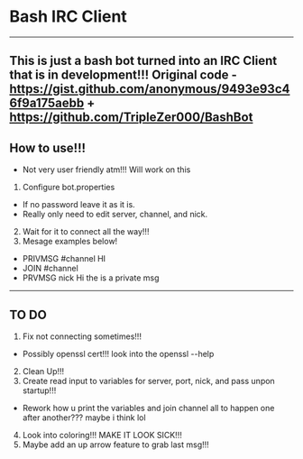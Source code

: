 # Bash IRC Client
--------------------------------------
  This is just a bash bot turned into an IRC Client that is in development!!!
  Original code - https://gist.github.com/anonymous/9493e93c46f9a175aebb + https://github.com/TripleZer000/BashBot
--------------------------------------
## How to use!!!
  - Not very user friendly atm!!! Will work on this
1. Configure bot.properties
  - If no password leave it as it is.
  - Really only need to edit server, channel, and nick.
2. Wait for it to connect all the way!!!
3. Mesage examples below!
  - PRIVMSG #channel HI
  - JOIN #channel
  - PRVMSG nick Hi the is a private msg
--------------------------------------
## TO DO
1. Fix not connecting sometimes!!!
  - Possibly openssl cert!!! look into the openssl --help
2. Clean Up!!!
3. Create read input to variables for server, port, nick, and pass unpon startup!!!
  - Rework how u print the variables and join channel all to happen one after another??? maybe i think lol
4. Look into coloring!!! MAKE IT LOOK SICK!!!
5. Maybe add an up arrow feature to grab last msg!!!
